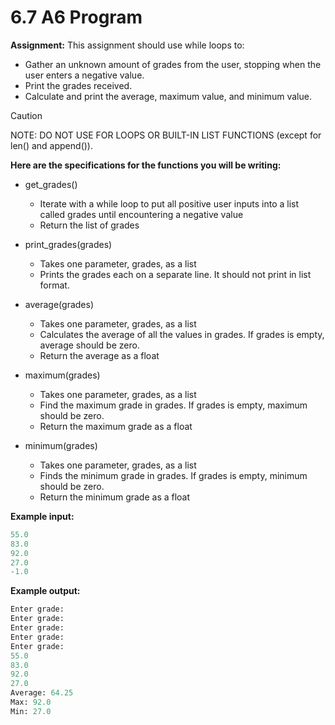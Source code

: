 # 6.7 A6 Program

**Assignment:**
This assignment should use while loops to:

- Gather an unknown amount of grades from the user, stopping when the user enters a negative value.
- Print the grades received.
- Calculate and print the average, maximum value, and minimum value.

> [!CAUTION]
> NOTE: DO NOT USE FOR LOOPS OR BUILT-IN LIST FUNCTIONS (except for len() and append()).

**Here are the specifications for the functions you will be writing:**

- get_grades()
  - Iterate with a while loop to put all positive user inputs into a list called grades until encountering a negative value
  - Return the list of grades
  
- print_grades(grades)
  - Takes one parameter, grades, as a list
  - Prints the grades each on a separate line. It should not print in list format.

- average(grades)
  - Takes one parameter, grades, as a list
  - Calculates the average of all the values in grades. If grades is empty, average should be zero.
  - Return the average as a float

- maximum(grades)
  - Takes one parameter, grades, as a list
  - Find the maximum grade in grades. If grades is empty, maximum should be zero.
  - Return the maximum grade as a float

- minimum(grades)
  - Takes one parameter, grades, as a list
  - Finds the minimum grade in grades. If grades is empty, minimum should be zero.
  - Return the minimum grade as a float

**Example input:**

``` python
55.0
83.0
92.0
27.0
-1.0
```

**Example output:**

``` python
Enter grade:
Enter grade:
Enter grade:
Enter grade:
Enter grade:
55.0
83.0
92.0
27.0
Average: 64.25
Max: 92.0
Min: 27.0
```
